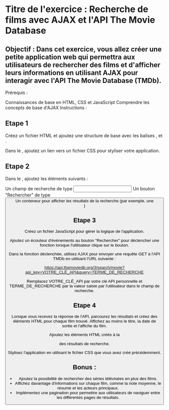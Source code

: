 # Titre de l'exercice : Recherche de films avec AJAX et l'API The Movie Database

## Objectif : Dans cet exercice, vous allez créer une petite application web qui permettra aux utilisateurs de rechercher des films et d'afficher leurs informations en utilisant AJAX pour interagir avec l'API The Movie Database (TMDb).

Prérequis :

Connaissances de base en HTML, CSS et JavaScript
Comprendre les concepts de base d'AJAX
Instructions :

## Etape 1

Créez un fichier HTML et ajoutez une structure de base avec les balises <html>, <head> et <body>.

Dans le <head>, ajoutez un lien vers un fichier CSS pour styliser votre application.

## Etape 2

Dans le <body>, ajoutez les éléments suivants :

Un champ de recherche de type <input>
Un bouton "Rechercher" de type <button>
Un conteneur pour afficher les résultats de la recherche (par exemple, une <div>)

## Etape 3
Créez un fichier JavaScript pour gérer la logique de l'application.

Ajoutez un écouteur d'événements au bouton "Rechercher" pour déclencher une fonction lorsque l'utilisateur clique sur le bouton.

Dans la fonction déclenchée, utilisez AJAX pour envoyer une requête GET à l'API TMDb en utilisant l'URL suivante :


https://api.themoviedb.org/3/search/movie?api_key=VOTRE_CLÉ_API&query=TERME_DE_RECHERCHE

Remplacez VOTRE_CLÉ_API par votre clé API personnelle et TERME_DE_RECHERCHE par la valeur saisie par l'utilisateur dans le champ de recherche.

## Etape 4

Lorsque vous recevez la réponse de l'API, parcourez les résultats et créez des éléments HTML pour chaque film trouvé. Affichez au moins le titre, la date de sortie et l'affiche du film.

Ajoutez les éléments HTML créés à la <div> des résultats de recherche.

Stylisez l'application en utilisant le fichier CSS que vous avez créé précédemment.

## Bonus  :

- Ajoutez la possibilité de rechercher des séries télévisées en plus des films.
- Affichez davantage d'informations sur chaque film, comme la note moyenne, le résumé et les acteurs principaux.
- Implémentez une pagination pour permettre aux utilisateurs de naviguer entre les différentes pages de résultats.